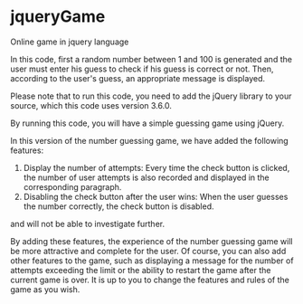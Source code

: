 # jqueryGame
Online game in jquery language

In this code, first a random number between 1 and 100 is generated and the user must enter his guess to check if his guess is correct or not. Then, according to the user's guess, an appropriate message is displayed.

Please note that to run this code, you need to add the jQuery library to your source, which this code uses version 3.6.0.

By running this code, you will have a simple guessing game using jQuery.


In this version of the number guessing game, we have added the following features:

1. Display the number of attempts: Every time the check button is clicked, the number of user attempts is also recorded and displayed in the corresponding paragraph.
2. Disabling the check button after the user wins: When the user guesses the number correctly, the check button is disabled.

and will not be able to investigate further.

By adding these features, the experience of the number guessing game will be more attractive and complete for the user. Of course, you can also add other features to the game, such as displaying a message for the number of attempts exceeding the limit or the ability to restart the game after the current game is over. It is up to you to change the features and rules of the game as you wish.
